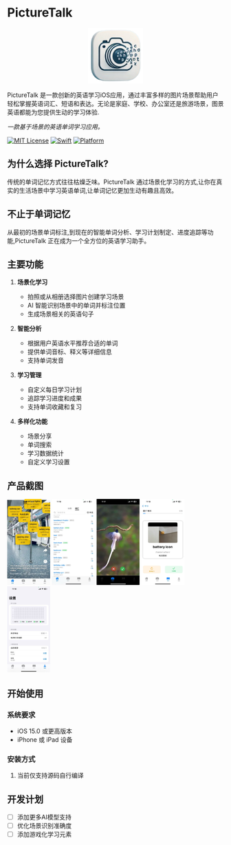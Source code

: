 # PictureTalk

<p align="center">
<img src="icons/PictureTalkApp.png" width="128" height="128"/>
<p>

PictureTalk 是一款创新的英语学习iOS应用，通过丰富多样的图片场景帮助用户轻松掌握英语词汇、短语和表达。无论是家庭、学校、办公室还是旅游场景，图景英语都能为您提供生动的学习体验.

_一款基于场景的英语单词学习应用。_

[![MIT License](https://img.shields.io/badge/License-MIT-blue.svg)](LICENSE)
[![Swift](https://img.shields.io/badge/Swift-5.0-orange.svg)](https://swift.org)
[![Platform](https://img.shields.io/badge/Platform-iOS-lightgrey.svg)](https://www.apple.com/ios)

## 为什么选择 PictureTalk?

传统的单词记忆方式往往枯燥乏味。PictureTalk 通过场景化学习的方式,让你在真实的生活场景中学习英语单词,让单词记忆更加生动有趣且高效。

## 不止于单词记忆
从最初的场景单词标注,到现在的智能单词分析、学习计划制定、进度追踪等功能,PictureTalk 正在成为一个全方位的英语学习助手。

## 主要功能

1. **场景化学习**
   - 拍照或从相册选择图片创建学习场景
   - AI 智能识别场景中的单词并标注位置
   - 生成场景相关的英语句子

2. **智能分析**
   - 根据用户英语水平推荐合适的单词
   - 提供单词音标、释义等详细信息
   - 支持单词发音

3. **学习管理**
   - 自定义每日学习计划
   - 追踪学习进度和成果
   - 支持单词收藏和复习

4. **多样化功能**
   - 场景分享
   - 单词搜索
   - 学习数据统计
   - 自定义学习设置

## 产品截图

<div>
  <img src="icons/screenshot1.jpg" alt="Image 1" width="100" height="200">
  <img src="icons/screenshot2.jpg" alt="Image 1" width="100" height="200">
  <img src="icons/screenshot3.jpg" alt="Image 1" width="100" height="200">
  <img src="icons/screenshot4.jpg" alt="Image 1" width="100" height="200">
  <img src="icons/screenshot5.jpg" alt="Image 1" width="100" height="200">
</div>




## 开始使用

### 系统要求
- iOS 15.0 或更高版本
- iPhone 或 iPad 设备

### 安装方式

1. 当前仅支持源码自行编译



## 开发计划

- [ ] 添加更多AI模型支持
- [ ] 优化场景识别准确度
- [ ] 添加游戏化学习元素
